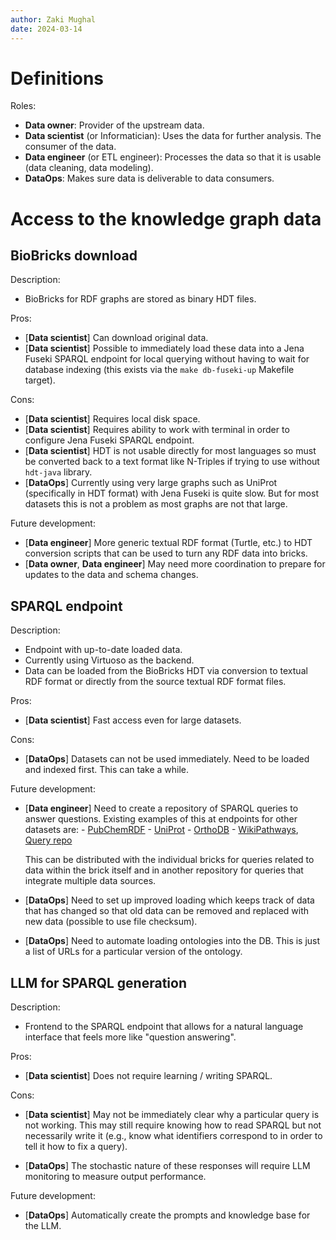 ```yaml
---
author: Zaki Mughal
date: 2024-03-14
---
```


# Definitions

Roles:

- **Data owner**:
    Provider of the upstream data.
- **Data scientist** (or Informatician):
     Uses the data for further analysis. The consumer of the data.
- **Data engineer** (or ETL engineer):
    Processes the data so that it is usable (data cleaning, data modeling).
- **DataOps**:
    Makes sure data is deliverable to data consumers.

# Access to the knowledge graph data

## BioBricks download

Description:

- BioBricks for RDF graphs are stored as binary HDT files.

Pros:

- [**Data scientist**]
    Can download original data.
- [**Data scientist**]
    Possible to immediately load these data into a Jena Fuseki SPARQL endpoint
    for local querying without having to wait for database indexing (this exists
    via the `make db-fuseki-up` Makefile target).

Cons:

- [**Data scientist**]
    Requires local disk space.
- [**Data scientist**]
    Requires ability to work with terminal in order to
    configure Jena Fuseki SPARQL endpoint.
- [**Data scientist**]
    HDT is not usable directly for most languages so must be converted back to
    a text format like N-Triples if trying to use without `hdt-java` library.
- [**DataOps**]
    Currently using very large graphs such as UniProt (specifically in
    HDT format) with Jena Fuseki is quite slow. But for most datasets this is
    not a problem as most graphs are not that large.

Future development:

- [**Data engineer**]
    More generic textual RDF format (Turtle, etc.) to HDT conversion scripts that
    can be used to turn any RDF data into bricks.
- [**Data owner**, **Data engineer**]
    May need more coordination to prepare for updates to the data and schema
    changes.

## SPARQL endpoint

Description:

- Endpoint with up-to-date loaded data.
- Currently using Virtuoso as the backend.
- Data can be loaded from the BioBricks HDT via conversion to textual RDF
  format or directly from the source textual RDF format files.

Pros:

- [**Data scientist**]
    Fast access even for large datasets.

Cons:

- [**DataOps**]
    Datasets can not be used immediately. Need to be loaded and indexed first.
    This can take a while.

Future development:

- [**Data engineer**]
    Need to create a repository of SPARQL queries to answer questions. Existing
    examples of this at endpoints for other datasets are:
      - [PubChemRDF](https://pubchem.ncbi.nlm.nih.gov/docs/rdf-use-cases)
      - [UniProt](https://sparql.uniprot.org/.well-known/sparql-examples/)
      - [OrthoDB](https://sparql.orthodb.org/)
      - [WikiPathways](https://sparql.wikipathways.org/), [Query repo](https://github.com/wikipathways/SPARQLQueries)

    This can be distributed with the individual bricks for queries related to
    data within the brick itself and in another repository for queries that
    integrate multiple data sources.
- [**DataOps**]
    Need to set up improved loading which keeps track of data that has changed
    so that old data can be removed and replaced with new data (possible to
    use file checksum).
- [**DataOps**]
    Need to automate loading ontologies into the DB. This is just a list of
    URLs for a particular version of the ontology.

## LLM for SPARQL generation

Description:

- Frontend to the SPARQL endpoint that allows for a natural language
  interface that feels more like "question answering".

Pros:

- [**Data scientist**]
     Does not require learning / writing SPARQL.

Cons:

- [**Data scientist**]
     May not be immediately clear why a particular query is not working.
     This may still require knowing how to read SPARQL but not necessarily
     write it (e.g., know what identifiers correspond to in order to tell it
     how to fix a query).

- [**DataOps**]
     The stochastic nature of these responses will require LLM monitoring to
     measure output performance.

Future development:

- [**DataOps**]
     Automatically create the prompts and knowledge base for the LLM.
